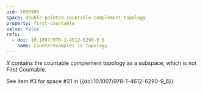 ```yaml
---
uid: T000980
space: double-pointed-countable-complement-topology
property: first-countable
value: false
refs:
  - doi: 10.1007/978-1-4612-6290-9_6
    name: Counterexamples in Topology
---
```

$X$ contains the countable complement topology as a subspace, which is not First Countable.

See item #3 for space #21 in {{doi:10.1007/978-1-4612-6290-9_6}}.
